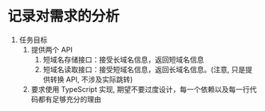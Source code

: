 # 记录对需求的分析

1.  任务目标
    1.  提供两个 API
        1.  短域名存储接口：接受长域名信息，返回短域名信息
        2.  短域名读取接口：接受短域名信息，返回长域名信息。(注意, 只是提供转换 API, 不涉及实际跳转)
    2.  要求使用 TypeScript 实现, 期望不要过度设计，每一个依赖以及每一行代码都有足够充分的理由
